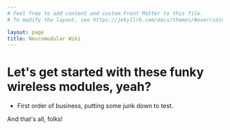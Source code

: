 ```yaml
---
# Feel free to add content and custom Front Matter to this file.
# To modify the layout, see https://jekyllrb.com/docs/themes/#overriding-theme-defaults

layout: page
title: Neuromodular Wiki
---
```


# Let's get started with these funky wireless modules, yeah?

* First order of business, putting some junk down to test.

And that's all, folks!